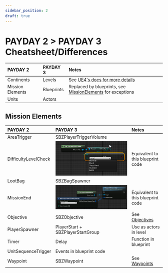 ```yaml
---
sidebar_position: 2
draft: true
---
```


# PAYDAY 2 > PAYDAY 3 Cheatsheet/Differences

| PAYDAY 2         | PAYDAY 3   | Notes                                                                                                   |
|:-----------------|:-----------|:--------------------------------------------------------------------------------------------------------|
| Continents       | Levels     | See [UE4's docs for more details](https://docs.unrealengine.com/4.27/en-US/Basics/Levels/LevelsWindow/) |
| Mission Elements | Blueprints | Replaced by blueprints, see [MissionElements](#mission-elements) for exceptions                         |
| Units            | Actors     |                                                                                                         |

## Mission Elements
| PAYDAY 2             | PAYDAY 3                                                         | Notes                                                                          |
|:---------------------|:-----------------------------------------------------------------|:-------------------------------------------------------------------------------|
| AreaTrigger          | SBZPlayerTriggerVolume                                           |                                                                                |
| DifficultyLevelCheck | ![Difficulty Level Check PD3](./difficultylevelcheck.png)        | Equivalent to this blueprint code                                              |
| LootBag              | SBZBagSpawner                                                    |                                                                                |
| MissionEnd           | ![Request Mission End](./gamestatemachine-requestmissionend.png) | Equivalent to this blueprint code                                              |
| Objective            | SBZObjective                                                     | See [Objectives](/custom-heists/objectives)                                    |
| PlayerSpawner        | PlayerStart + SBZPlayerStartGroup                                | Use as actors in level                                                         |
| Timer                | Delay                                                            | Function in blueprint                                                          |
| UnitSequenceTrigger  | Events in blueprint code                                         |                                                                                |
| Waypoint             | SBZWaypoint                                                      | See [Waypoints](/custom-heists/objectives#adding-waypoints-to-your-objectives) |
